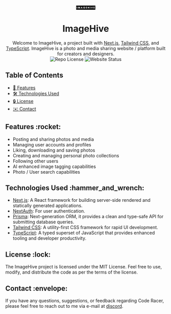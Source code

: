 <div align="center" >
  <img src="./web/public/ImageHive-logo-dark.png" width="60" alt="code-racer-logo">
  <br/>
  <h1>ImageHive</h1>
</div>

<div align="center">
  Welcome to ImageHive, a project built with <a href="https://nextjs.org/">Next.js</a>, <a href="https://tailwindcss.com">Tailwind CSS</a>, and <a href="https://www.typescriptlang.org">TypeScript</a>.
  ImageHive is a photo and media sharing website / platform built for creators and designers.
</div>

<div align="center">
  <img alt="Repo License" src="https://img.shields.io/github/license/webdevcody/code-racer">
  <img alt="Website Status" src="https://img.shields.io/website?url=https%3A%2F%2Fcode-racer-eight.vercel.app">

  </div>


## Table of Contents

- [:rocket:  Features](#features)
- [:hammer_and_wrench:  Technologies Used](#technologies-used)
- [:lock:  License](#license)
- [:envelope:  Contact](#contact)

<a id="features"></a>

## Features &colon;rocket&colon;

- Posting and sharing photos and media
- Managing user accounts and profiles
- Liking, downloading and saving photos
- Creating and managing personal photo collections
- Following other users
- AI enhanced image tagging capabilities
- Photo / User search capabilities

<a id="technologies-used"></a>

## Technologies Used &colon;hammer_and_wrench&colon;

- [Next.js](https://nextjs.org): A React framework for building server-side rendered and statically generated applications.
- [NextAuth](https://next-auth.js.org): For user authentication.
- [Prisma](https://www.prisma.io): Next-generation ORM, it provides a clean and type-safe API for submitting database queries.
- [Tailwind CSS](https://tailwindcss.com): A utility-first CSS framework for rapid UI development.
- [TypeScript](https://www.typescriptlang.org): A typed superset of JavaScript that provides enhanced tooling and developer productivity.

<a id="contribution"></a>

## License &colon;lock&colon;

<a id="license"></a>

The ImageHive project is licensed under the MIT License. Feel free to use, modify, and distribute the code as per the terms of the license.

<a id="contact"></a>

## Contact &colon;envelope&colon;

If you have any questions, suggestions, or feedback regarding Code Racer, please feel free to reach out to me via e-mail at [discord](https://discord.gg/4kGbBaa).
